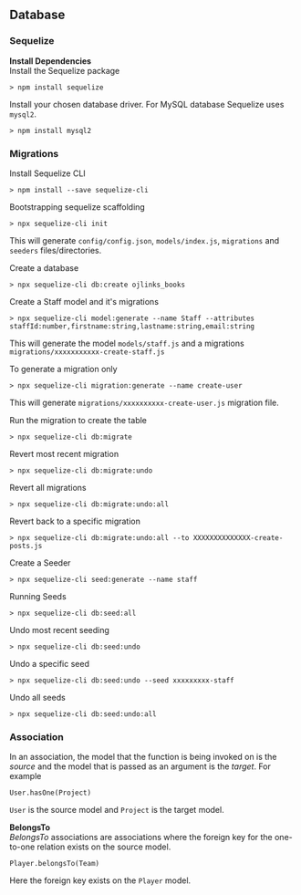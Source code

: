 ## Database

### Sequelize
__Install Dependencies__   
Install the Sequelize package  
```
> npm install sequelize
```
Install your chosen database driver. For MySQL database Sequelize uses `mysql2`.  
```
> npm install mysql2
```

### Migrations  
Install Sequelize CLI  
```
> npm install --save sequelize-cli
```

Bootstrapping sequelize scaffolding
```
> npx sequelize-cli init
```  
This will generate `config/config.json`, `models/index.js`, `migrations` and `seeders` files/directories.  

Create a database  
```
> npx sequelize-cli db:create ojlinks_books
```
Create a Staff model and it's migrations
```
> npx sequelize-cli model:generate --name Staff --attributes staffId:number,firstname:string,lastname:string,email:string  
```
This will generate the model `models/staff.js` and a migrations `migrations/xxxxxxxxxxx-create-staff.js`  

To generate a migration only   
```
> npx sequelize-cli migration:generate --name create-user
```
This will generate `migrations/xxxxxxxxxx-create-user.js` migration file.  

Run the migration to create the table
```
> npx sequelize-cli db:migrate  
```

Revert most recent migration   
```
> npx sequelize-cli db:migrate:undo
```  

Revert all migrations  
```
> npx sequelize-cli db:migrate:undo:all
```  

Revert back to a specific migration  
```
> npx sequelize-cli db:migrate:undo:all --to XXXXXXXXXXXXXX-create-posts.js
```  

Create a Seeder  
```
> npx sequelize-cli seed:generate --name staff
```  

Running Seeds
```
> npx sequelize-cli db:seed:all
```

Undo most recent seeding  
```
> npx sequelize-cli db:seed:undo
```

Undo a specific seed
```
> npx sequelize-cli db:seed:undo --seed xxxxxxxxx-staff
```  

Undo all seeds  
```
> npx sequelize-cli db:seed:undo:all
```  

### Association  
In an association, the model that the function is being invoked on is the _source_ and the model that is passed as an argument is the _target_. For example  
```
User.hasOne(Project)
```
`User` is the source model and `Project` is the target model.  

__BelongsTo__  
_BelongsTo_ associations are associations where the foreign key for the one-to-one relation exists on the source model.  
```
Player.belongsTo(Team)
```  
Here the foreign key exists on the `Player` model.
